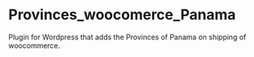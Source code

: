 # Provinces_woocomerce_Panama
Plugin for Wordpress that adds the Provinces of Panama on shipping of woocommerce.
